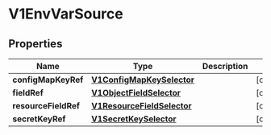 
# V1EnvVarSource

## Properties
Name | Type | Description | Notes
------------ | ------------- | ------------- | -------------
**configMapKeyRef** | [**V1ConfigMapKeySelector**](V1ConfigMapKeySelector.md) |  |  [optional]
**fieldRef** | [**V1ObjectFieldSelector**](V1ObjectFieldSelector.md) |  |  [optional]
**resourceFieldRef** | [**V1ResourceFieldSelector**](V1ResourceFieldSelector.md) |  |  [optional]
**secretKeyRef** | [**V1SecretKeySelector**](V1SecretKeySelector.md) |  |  [optional]



